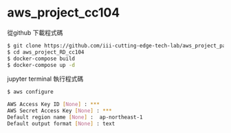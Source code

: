 # aws_project_cc104

從github 下載程式碼

```sh
$ git clone https://github.com/iii-cutting-edge-tech-lab/aws_project_part4_cc104.git
$ cd aws_project_RD_cc104
$ docker-compose build
$ docker-compose up -d
```

jupyter terminal 執行程式碼

```sh
$ aws configure

AWS Access Key ID [None] : ***                       
AWS Secret Access Key [None] : ***
Default region name [None] :  ap-northeast-1
Default output format [None] : text
```

